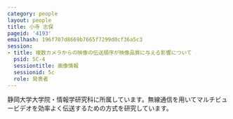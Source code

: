 ```yaml
---
category: people
layout: people
title: 小寺 志保
pageid: '4193'
emailhash: 196f707d8669b7665f7299d0cf36a5c3
session:
- title: 複数カメラからの映像の伝送順序が映像品質に与える影響について
  psid: 5C-4
  sessiontitle: 画像情報
  sessionid: 5c
  role: 発表者
---
```

静岡大学大学院・情報学研究科に所属しています。無線通信を用いてマルチビュービデオを効率よく伝送するための方式を研究しています。